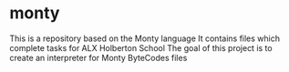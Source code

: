 # monty

This is a repository based on the Monty language
It contains files which complete tasks for ALX Holberton School
The goal of this project is to create an interpreter for Monty ByteCodes files
